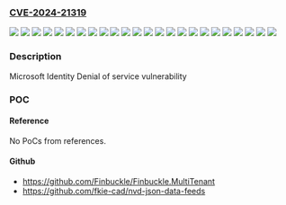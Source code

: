 ### [CVE-2024-21319](https://cve.mitre.org/cgi-bin/cvename.cgi?name=CVE-2024-21319)
![](https://img.shields.io/static/v1?label=Product&message=.NET%206.0&color=blue)
![](https://img.shields.io/static/v1?label=Product&message=.NET%207.0&color=blue)
![](https://img.shields.io/static/v1?label=Product&message=.NET%208.0&color=blue)
![](https://img.shields.io/static/v1?label=Product&message=Microsoft%20Identity%20Model%20v5.0.0%20for%20Nuget&color=blue)
![](https://img.shields.io/static/v1?label=Product&message=Microsoft%20Identity%20Model%20v5.0.0&color=blue)
![](https://img.shields.io/static/v1?label=Product&message=Microsoft%20Identity%20Model%20v6.0.0%20forNuget&color=blue)
![](https://img.shields.io/static/v1?label=Product&message=Microsoft%20Identity%20Model%20v6.0.0&color=blue)
![](https://img.shields.io/static/v1?label=Product&message=Microsoft%20Identity%20Model%20v7.0.0%20for%20Nuget&color=blue)
![](https://img.shields.io/static/v1?label=Product&message=Microsoft%20Identity%20Model%20v7.0.0&color=blue)
![](https://img.shields.io/static/v1?label=Product&message=Microsoft%20Visual%20Studio%202022%20version%2017.2&color=blue)
![](https://img.shields.io/static/v1?label=Product&message=Microsoft%20Visual%20Studio%202022%20version%2017.4&color=blue)
![](https://img.shields.io/static/v1?label=Product&message=Microsoft%20Visual%20Studio%202022%20version%2017.6&color=blue)
![](https://img.shields.io/static/v1?label=Product&message=Microsoft%20Visual%20Studio%202022%20version%2017.8&color=blue)
![](https://img.shields.io/static/v1?label=Version&message=0%3C%205.7.0%20&color=brighgreen)
![](https://img.shields.io/static/v1?label=Version&message=0%3C%206.34.0%20&color=brighgreen)
![](https://img.shields.io/static/v1?label=Version&message=0%3C%207.1.2%20&color=brighgreen)
![](https://img.shields.io/static/v1?label=Version&message=1.0.0%3C%208.0.1%20&color=brighgreen)
![](https://img.shields.io/static/v1?label=Version&message=17.2.0%3C%2017.2.23%20&color=brighgreen)
![](https://img.shields.io/static/v1?label=Version&message=17.4.0%3C%2017.4.15%20&color=brighgreen)
![](https://img.shields.io/static/v1?label=Version&message=17.6.0%3C%2017.6.11%20&color=brighgreen)
![](https://img.shields.io/static/v1?label=Version&message=17.8.0%3C%2017.8.4%20&color=brighgreen)
![](https://img.shields.io/static/v1?label=Version&message=6.0.0%3C%206.0.26%20&color=brighgreen)
![](https://img.shields.io/static/v1?label=Version&message=7.0.0%3C%207.0.15%20&color=brighgreen)
![](https://img.shields.io/static/v1?label=Vulnerability&message=Denial%20of%20Service&color=brighgreen)

### Description

Microsoft Identity Denial of service vulnerability

### POC

#### Reference
No PoCs from references.

#### Github
- https://github.com/Finbuckle/Finbuckle.MultiTenant
- https://github.com/fkie-cad/nvd-json-data-feeds

